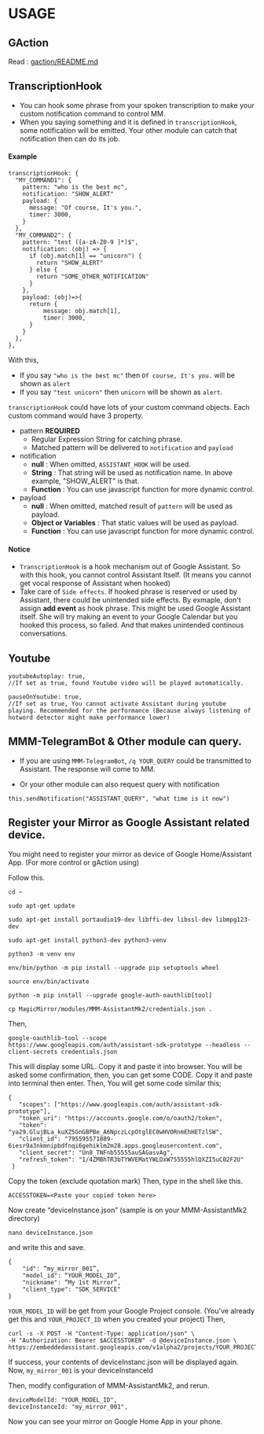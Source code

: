# USAGE

## GAction
Read :  [gaction/README.md](/gaction/README.md)

## TranscriptionHook
- You can hook some phrase from your spoken transcription to make your custom notification command to control MM.
- When you saying something and it is defined in `transcriptionHook`, some notification will be emitted. Your other module can catch that notification then can do its job.

#### Example
```
transcriptionHook: {
  "MY_COMMAND1": {
    pattern: "who is the best mc",
    notification: "SHOW_ALERT"
    payload: {
      message: "Of course, It's you.",
      timer: 3000,
    }
  },
  "MY_COMMAND2": {
    pattern: "test ([a-zA-Z0-9 ]*)$",
    notification: (obj) => {
      if (obj.match[1] == "unicorn") {
        return "SHOW_ALERT"
      } else {
        return "SOME_OTHER_NOTIFICATION"
      }
    },
    payload: (obj)=>{
      return {
          message: obj.match[1],
          timer: 3000,
      }
    }
  },
},
```
With this,
- If you say `"who is the best mc"` then `Of course, It's you.` will be shown as `alert`
- If you say `"test unicorn"` then `unicorn` will be shown as `alert`.

`transcriptionHook` could have lots of your custom command objects. Each custom command would have 3 property.
- pattern **REQUIRED**
  - Regular Expression String for catching phrase.
  - Matched pattern will be delivered to `notification` and `payload`
- notification
  - **null** : When omitted, `ASSISTANT_HOOK` will be used.
  - **String** : That string will be used as notification name. In above example, "SHOW_ALERT" is that.
  - **Function** : You can use javascript function for more dynamic control.
- payload
  - **null** : When omitted, matched result of `pattern` will be used as payload.
  - **Object or Variables** : That static values will be used as payload.
  - **Function** : You can use javascript function for more dynamic control.

#### Notice
- `TranscriptionHook` is a hook mechanism out of Google Assistant. So with this hook, you cannot control Assistant Itself. (It means you cannot get vocal response of Assistant when hooked)
- Take care of `Side effects`. If hooked phrase is reserved or used by Assistant, there could be unintended side effects. By exmaple, don't assign **add event** as hook phrase. This might be used Google Assistant itself. She will try making an event to your Google Calendar but you hooked this process, so failed. And that makes unintended continous conversations.



## Youtube
```
youtubeAutoplay: true,
//If set as true, found Youtube video will be played automatically.

pauseOnYoutube: true,
//If set as true, You cannot activate Assistant during youtube playing. Recommended for the performance (Because always listening of hotword detector might make performance lower)
```


## MMM-TelegramBot & Other module can query.
- If you are using `MMM-TelegramBot`, `/q YOUR_QUERY` could be transmitted to Assistant. The response will come to MM.

- Or your other module can also request query with notification
```
this.sendNotification("ASSISTANT_QUERY", "what time is it now")
```


## Register your Mirror as Google Assistant related device.
You might need to register your mirror as device of Google Home/Assistant App. (For more control or gAction using)

Follow this.
```
cd ~

sudo apt-get update

sudo apt-get install portaudio19-dev libffi-dev libssl-dev libmpg123-dev

sudo apt-get install python3-dev python3-venv

python3 -m venv env

env/bin/python -m pip install --upgrade pip setuptools wheel

source env/bin/activate

python -m pip install --upgrade google-auth-oauthlib[tool]

cp MagicMirror/modules/MMM-AssistantMk2/credentials.json .
```
Then, 
```
google-oauthlib-tool --scope https://www.googleapis.com/auth/assistant-sdk-prototype --headless --client-secrets credentials.json
```

This will display some URL. Copy it and paste it into browser. You will be asked some confirmation, then, you can get some CODE. Copy it and paste into terminal then enter.
Then, You will get some code similar this;

```
{
   "scopes": ["https://www.googleapis.com/auth/assistant-sdk-prototype"],
   "token_uri": "https://accounts.google.com/o/oauth2/token",
   "token": "ya29.GlujBLa_kuXZ5GnGBPBe_A6NpczLcpOtglEC0wHVORnmEhHETzlSW",
   "client_id": "795595571889-6iesr9a3nkmnipbdfnqi6gehiklm2m28.apps.googleusercontent.com",
   "client_secret": "Un8_TNFnb55555auSAGasvAg",
   "refresh_token": "1/4ZMBhTR3bTYWVEMatYWLOxW755555hlQXZI5uC02F2U"
 }
```
Copy the token (exclude quotation mark) Then, type in the shell like this.
```
ACCESSTOKEN=<Paste your copied token here>
```
Now create “deviceInstance.json” (sample is on your MMM-AssistantMk2 directory)
```
nano deviceInstance.json
```
and write this and save.
```
{
    "id": “my_mirror_001”,
    "model_id": “YOUR_MODEL_ID”,
    "nickname": “My 1st Mirror”,
    "client_type": "SDK_SERVICE"
}
```
`YOUR_MODEL_ID` will be get from your Google Project console. (You've already get this and `YOUR_PROJECT_ID` when you created your project)
Then,
```
curl -s -X POST -H "Content-Type: application/json" \
-H "Authorization: Bearer $ACCESSTOKEN" -d @deviceInstance.json \
https://embeddedassistant.googleapis.com/v1alpha2/projects/YOUR_PROJECT_ID/devices/
```
 If success, your contents of deviceInstanc.json will be displayed again.
 Now, `my_mirror_001` is your deviceInstanceId

Then, modify configuration of MMM-AssistantMk2, and rerun.
```
deviceModelId: "YOUR_MODEL_ID",
deviceInstanceId: "my_mirror_001",
```

Now you can see your mirror on Google Home App in your phone.
